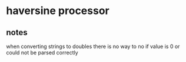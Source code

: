 # haversine processor

## notes

when converting strings to doubles there is no way to no if value is 0 or could
not be parsed correctly
